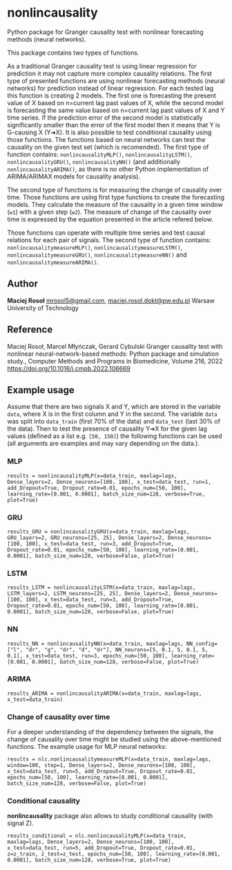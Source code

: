# nonlincausality

Python package for Granger causality test with nonlinear forecasting methods (neural networks).

This package contains two types of functions. 

As a traditional Granger causality test is using linear regression for prediction it may not capture more complex causality relations.
The first type of presented functions are using nonlinear forecasting methods (neural networks) for prediction instead of linear regression. 
For each tested lag this function is creating 2 models. The first one is forecasting the present value of X based on n=current lag past values of X, 
while the second model is forecasting the same value based on n=current lag past values of X and Y time series.
If the prediction error of the second model is statistically significantly smaller than the error of the first model then it means that Y is G-causing X (Y➔X).
It is also possible to test conditional causality using those functions.
The functions based on neural networks can test the causality on the given test set (which is recomended). The first type of function contains: `nonlincausalityMLP()`, `nonlincausalityLSTM()`, `nonlincausalityGRU()`, `nonlincausalityNN()` (and additionally `nonlincausalityARIMA()`, as there is no other Python implementation of ARIMA/ARIMAX models for causality analysis).

The second type of functions is for measuring the change of causality over time.
Those functions are using first type functions to create the forecasting models.
They calculate the measure of the causality in a given time window (`w1`) with a given step (`w2`).
The measure of change of the causality over time is expressed by the equation presented in the article refered below.


Those functions can operate with multiple time series and test causal relations for each pair of signals.
The second type of function contains: `nonlincausalitymeasureMLP()`, `nonlincausalitymeasureLSTM()`, `nonlincausalitymeasureGRU()`, `nonlincausalitymeasureNN()` and `nonlincausalitymeasureARIMA()`.

## Author
**Maciej Rosoł**
mrosol5@gmail.com, maciej.rosol.dokt@pw.edu.pl
Warsaw University of Technology

## Reference 
Maciej Rosoł, Marcel Młyńczak, Gerard Cybulski
Granger causality test with nonlinear neural-network-based methods: Python package and simulation study.,
Computer Methods and Programs in Biomedicine, Volume 216, 2022
https://doi.org/10.1016/j.cmpb.2022.106669

## Example usage

Assume that there are two signals X and Y, which are stored in the variable `data`, where X is in the first column and Y in the second.  The variable `data` was split into `data_train` (first 70% of the data) and `data_test` (last 30% of the data). Then to test the presence of causality Y➔X for the given lag values (defined as a list e.g. `[50, 150]`) the following functions can be used (all arguments are examples and may vary depending on the data.).

### MLP
```
results = nonlincausalityMLP(x=data_train, maxlag=lags, Dense_layers=2, Dense_neurons=[100, 100], x_test=data_test, run=1, add_Dropout=True, Dropout_rate=0.01, epochs_num=[50, 100], learning_rate=[0.001, 0.0001], batch_size_num=128, verbose=True, plot=True)
```

### GRU
```
results_GRU = nonlincausalityGRU(x=data_train, maxlag=lags, GRU_layers=2, GRU_neurons=[25, 25], Dense_layers=2, Dense_neurons=[100, 100], x_test=data_test, run=3, add_Dropout=True, Dropout_rate=0.01, epochs_num=[50, 100], learning_rate=[0.001, 0.0001], batch_size_num=128, verbose=False, plot=True)
```

### LSTM
```
results_LSTM = nonlincausalityLSTM(x=data_train, maxlag=lags, LSTM_layers=2, LSTM_neurons=[25, 25], Dense_layers=2, Dense_neurons=[100, 100], x_test=data_test, run=3, add_Dropout=True, Dropout_rate=0.01, epochs_num=[50, 100], learning_rate=[0.001, 0.0001], batch_size_num=128, verbose=False, plot=True)
```

### NN
```
results_NN = nonlincausalityNN(x=data_train, maxlag=lags, NN_config=["l", "dr", "g", "dr", "d", "dr"], NN_neurons=[5, 0.1, 5, 0.1, 5, 0.1], x_test=data_test, run=3, epochs_num=[50, 100], learning_rate=[0.001, 0.0001], batch_size_num=128, verbose=False, plot=True)
```
### ARIMA
```
results_ARIMA = nonlincausalityARIMA(x=data_train, maxlag=lags, x_test=data_train)
```
### Change of causality over time
For a deeper understanding of the dependency between the signals, the change of causality over time might be studied using the above-mentioned functions. The example usage for MLP neural networks:
```
results = nlc.nonlincausalitymeasureMLP(x=data_train, maxlag=lags, window=100, step=1, Dense_layers=2, Dense_neurons=[100, 100], x_test=data_test, run=5, add_Dropout=True, Dropout_rate=0.01, epochs_num=[50, 100], learning_rate=[0.001, 0.0001], batch_size_num=128, verbose=False, plot=True)
```
### Conditional causality
**nonlincausality** package also allows to study conditional causality (with signal Z). 
```
results_conditional = nlc.nonlincausalityMLP(x=data_train, maxlag=lags, Dense_layers=2, Dense_neurons=[100, 100], x_test=data_test, run=5, add_Dropout=True, Dropout_rate=0.01, z=z_train, z_test=z_test, epochs_num=[50, 100], learning_rate=[0.001, 0.0001], batch_size_num=128, verbose=True, plot=True)
```
